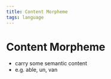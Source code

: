 ```yaml
---
title: Content Morpheme
tags: language
---
```


# Content Morpheme
- carry some semantic content
- e.g. able, un, van






















